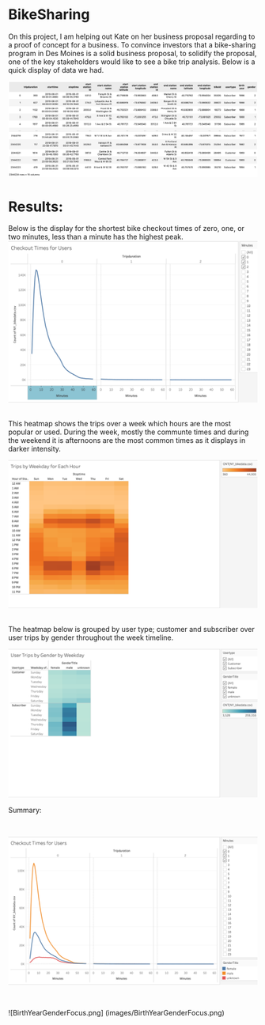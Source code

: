 # BikeSharing

On this project, I am helping out Kate on her business proposal regarding to a proof of concept for a business. To convince investors that a bike-sharing program in Des Moines is a solid business proposal, to solidify the proposal, one of the key stakeholders would like to see a bike trip analysis. Below is a quick display of data we had.


![dataframe.png](images/dataframe.png)

# Results:

Below is the display for the shortest bike checkout times of zero, one, or two minutes, less than a minute has the highest peak.
<br>
![checkouttimesforusers.png](images/checkouttimesforusers.png)

<br>
This heatmap shows the trips over a week which hours are the most popular or used. During the week, mostly the communte times and during the weekend it is afternoons are the most common times as it displays in darker intensity.

![heatmapusertripsweekday.png](images/heatmapusertripsweekday.png)

<br>
The heatmap below is grouped by user type; customer and subscriber over user trips by gender throughout the week timeline.
<br>

![usertripsbygenderweekday.png](images/usertripsbygenderweekday.png)


Summary: 

<br>

![checkouttimesusers.png](images/checkouttimesusers.png)

<br>

![BirthYearGenderFocus.png] (images/BirthYearGenderFocus.png)
